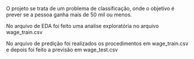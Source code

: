 O projeto se trata de um problema de classificação, onde o objetivo é prever se a pessoa ganha mais de 50 mil ou menos.

No arquivo de EDA foi feito uma analíse exploratória no arquivo wage_train.csv

No arquivo de predição foi realizados os procedimentos em wage_train.csv e depois foi feito a previsão em wage_test.csv

